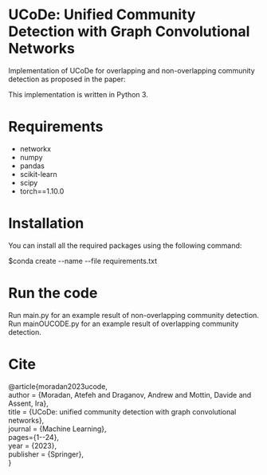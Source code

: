 # UCoDe: Unified Community Detection with Graph Convolutional Networks

Implementation of UCoDe for overlapping and non-overlapping community detection as proposed in the paper:

This implementation is written in Python 3.

# Requirements
<ul>
  <li>networkx</li>
  <li>numpy</li>
  <li>pandas</li>
  <li>scikit-learn</li>
  <li>scipy</li>
  <li>torch==1.10.0</li>
</ul>

# Installation
    
You can install all the required packages using the following command:

$conda create --name <env> --file requirements.txt

# Run the code

Run main.py for an example result of non-overlapping community detection.
<br>Run mainOUCODE.py for an example result of overlapping community detection.

# Cite 


@article{moradan2023ucode,
<br>author = {Moradan, Atefeh and Draganov, Andrew and Mottin, Davide and Assent, Ira},
<br>title = {UCoDe: unified community detection with graph convolutional networks},
<br>journal = {Machine Learning},
<br>pages={1--24},
<br>year = {2023},
<br>publisher = {Springer},
<br>}



